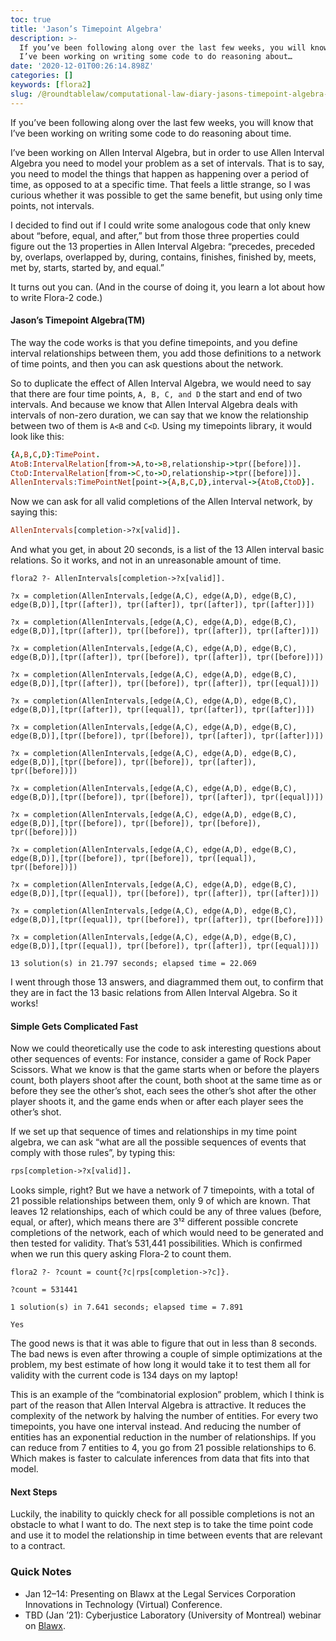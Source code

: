 ```yaml
---
toc: true
title: 'Jason’s Timepoint Algebra'
description: >-
  If you’ve been following along over the last few weeks, you will know that
  I’ve been working on writing some code to do reasoning about…
date: '2020-12-01T00:26:14.898Z'
categories: []
keywords: [flora2]
slug: /@roundtablelaw/computational-law-diary-jasons-timepoint-algebra-d8bc215db2ce
---
```


If you’ve been following along over the last few weeks, you will know that I’ve been working on writing some code to do reasoning about time.

I’ve been working on Allen Interval Algebra, but in order to use Allen Interval Algebra you need to model your problem as a set of intervals. That is to say, you need to model the things that happen as happening over a period of time, as opposed to at a specific time. That feels a little strange, so I was curious whether it was possible to get the same benefit, but using only time points, not intervals.

I decided to find out if I could write some analogous code that only knew about “before, equal, and after,” but from those three properties could figure out the 13 properties in Allen Interval Algebra: “precedes, preceded by, overlaps, overlapped by, during, contains, finishes, finished by, meets, met by, starts, started by, and equal.”

It turns out you can. (And in the course of doing it, you learn a lot about how to write Flora-2 code.)

#### Jason’s Timepoint Algebra(TM)

The way the code works is that you define timepoints, and you define interval relationships between them, you add those definitions to a network of time points, and then you can ask questions about the network.

So to duplicate the effect of Allen Interval Algebra, we would need to say that there are four time points, `A, B, C, and D` the start and end of two intervals. And because we know that Allen Interval Algebra deals with intervals of non-zero duration, we can say that we know the relationship between two of them is `A<B` and `C<D`. Using my timepoints library, it would look like this:
```prolog
{A,B,C,D}:TimePoint.  
AtoB:IntervalRelation[from->A,to->B,relationship->tpr([before])].  
CtoD:IntervalRelation[from->C,to->D,relationship->tpr([before])].  
AllenIntervals:TimePointNet[point->{A,B,C,D},interval->{AtoB,CtoD}].
```
Now we can ask for all valid completions of the Allen Interval network, by saying this:
```prolog
AllenIntervals[completion->?x[valid]].
```
And what you get, in about 20 seconds, is a list of the 13 Allen interval basic relations. So it works, and not in an unreasonable amount of time.
```
flora2 ?- AllenIntervals[completion->?x[valid]].

?x = completion(AllenIntervals,[edge(A,C), edge(A,D), edge(B,C), edge(B,D)],[tpr([after]), tpr([after]), tpr([after]), tpr([after])])

?x = completion(AllenIntervals,[edge(A,C), edge(A,D), edge(B,C), edge(B,D)],[tpr([after]), tpr([before]), tpr([after]), tpr([after])])

?x = completion(AllenIntervals,[edge(A,C), edge(A,D), edge(B,C), edge(B,D)],[tpr([after]), tpr([before]), tpr([after]), tpr([before])])

?x = completion(AllenIntervals,[edge(A,C), edge(A,D), edge(B,C), edge(B,D)],[tpr([after]), tpr([before]), tpr([after]), tpr([equal])])

?x = completion(AllenIntervals,[edge(A,C), edge(A,D), edge(B,C), edge(B,D)],[tpr([after]), tpr([equal]), tpr([after]), tpr([after])])

?x = completion(AllenIntervals,[edge(A,C), edge(A,D), edge(B,C), edge(B,D)],[tpr([before]), tpr([before]), tpr([after]), tpr([after])])

?x = completion(AllenIntervals,[edge(A,C), edge(A,D), edge(B,C), edge(B,D)],[tpr([before]), tpr([before]), tpr([after]), tpr([before])])

?x = completion(AllenIntervals,[edge(A,C), edge(A,D), edge(B,C), edge(B,D)],[tpr([before]), tpr([before]), tpr([after]), tpr([equal])])

?x = completion(AllenIntervals,[edge(A,C), edge(A,D), edge(B,C), edge(B,D)],[tpr([before]), tpr([before]), tpr([before]), tpr([before])])

?x = completion(AllenIntervals,[edge(A,C), edge(A,D), edge(B,C), edge(B,D)],[tpr([before]), tpr([before]), tpr([equal]), tpr([before])])

?x = completion(AllenIntervals,[edge(A,C), edge(A,D), edge(B,C), edge(B,D)],[tpr([equal]), tpr([before]), tpr([after]), tpr([after])])

?x = completion(AllenIntervals,[edge(A,C), edge(A,D), edge(B,C), edge(B,D)],[tpr([equal]), tpr([before]), tpr([after]), tpr([before])])

?x = completion(AllenIntervals,[edge(A,C), edge(A,D), edge(B,C), edge(B,D)],[tpr([equal]), tpr([before]), tpr([after]), tpr([equal])])

13 solution(s) in 21.797 seconds; elapsed time = 22.069
```
I went through those 13 answers, and diagrammed them out, to confirm that they are in fact the 13 basic relations from Allen Interval Algebra. So it works!

#### Simple Gets Complicated Fast

Now we could theoretically use the code to ask interesting questions about other sequences of events: For instance, consider a game of Rock Paper Scissors. What we know is that the game starts when or before the players count, both players shoot after the count, both shoot at the same time as or before they see the other’s shot, each sees the other’s shot after the other player shoots it, and the game ends when or after each player sees the other’s shot.

If we set up that sequence of times and relationships in my time point algebra, we can ask “what are all the possible sequences of events that comply with those rules”, by typing this:
```prolog
rps[completion->?x[valid]].
```
Looks simple, right? But we have a network of 7 timepoints, with a total of 21 possible relationships between them, only 9 of which are known. That leaves 12 relationships, each of which could be any of three values (before, equal, or after), which means there are 3¹² different possible concrete completions of the network, each of which would need to be generated and then tested for validity. That’s 531,441 possibilities. Which is confirmed when we run this query asking Flora-2 to count them.
```
flora2 ?- ?count = count{?c|rps[completion->?c]}.

?count = 531441

1 solution(s) in 7.641 seconds; elapsed time = 7.891

Yes
```
The good news is that it was able to figure that out in less than 8 seconds. The bad news is even after throwing a couple of simple optimizations at the problem, my best estimate of how long it would take it to test them all for validity with the current code is 134 days on my laptop!

This is an example of the “combinatorial explosion” problem, which I think is part of the reason that Allen Interval Algebra is attractive. It reduces the complexity of the network by halving the number of entities. For every two timepoints, you have one interval instead. And reducing the number of entities has an exponential reduction in the number of relationships. If you can reduce from 7 entities to 4, you go from 21 possible relationships to 6. Which makes is faster to calculate inferences from data that fits into that model.

#### Next Steps

Luckily, the inability to quickly check for all possible completions is not an obstacle to what I want to do. The next step is to take the time point code and use it to model the relationship in time between events that are relevant to a contract.

### Quick Notes

*   Jan 12–14: Presenting on Blawx at the Legal Services Corporation Innovations in Technology (Virtual) Conference.
*   TBD (Jan ’21): Cyberjustice Laboratory (University of Montreal) webinar on [Blawx](https://www.blawx.com/).